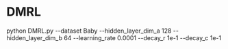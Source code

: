 # DMRL

python DMRL.py --dataset Baby --hidden_layer_dim_a 128 --hidden_layer_dim_b 64 --learning_rate 0.0001 --decay_r 1e-1 --decay_c 1e-1
